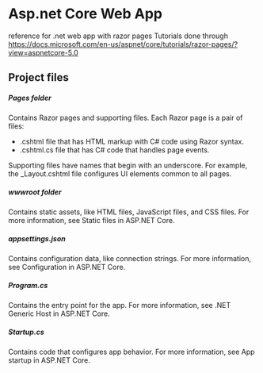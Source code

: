 # Asp.net Core Web App
reference for .net web app with razor pages
Tutorials done through https://docs.microsoft.com/en-us/aspnet/core/tutorials/razor-pages/?view=aspnetcore-5.0

## Project files

##### Pages folder
Contains Razor pages and supporting files. Each Razor page is a pair of files:

- .cshtml file that has HTML markup with C# code using Razor syntax.
- .cshtml.cs file that has C# code that handles page events.

Supporting files have names that begin with an underscore. For example, the _Layout.cshtml file configures UI elements common to all pages.

##### wwwroot folder
Contains static assets, like HTML files, JavaScript files, and CSS files. For more information, see Static files in ASP.NET Core.

##### appsettings.json
Contains configuration data, like connection strings. For more information, see Configuration in ASP.NET Core.

##### Program.cs
Contains the entry point for the app. For more information, see .NET Generic Host in ASP.NET Core.

##### Startup.cs
Contains code that configures app behavior. For more information, see App startup in ASP.NET Core.